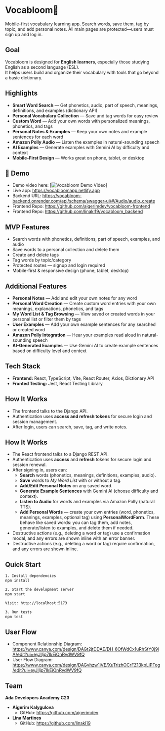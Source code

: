 # Vocabloom🌱 

Mobile-first vocabulary learning app. Search words, save them, tag by topic, and add personal notes. All main pages are protected—users must sign up and log in.

## Goal
Vocabloom is designed for **English learners**, especially those studying English as a second language (ESL).  
It helps users build and organize their vocabulary with tools that go beyond a basic dictionary.

## Highlights
- **Smart Word Search** — Get phonetics, audio, part of speech, meanings, definitions, and examples (dictionary API)
- **Personal Vocabulary Collection** — Save and tag words for easy review
- **Custom Word** — Add your own words with personalized meanings, phonetics, and tags  
- **Personal Notes & Examples** — Keep your own notes and example sentences for each word  
- **Amazon Polly Audio** — Listen the examples in natural-sounding speech  
- **AI Examples** — Generate examples with Gemini AI by difficulty and context  
- **Mobile-First Design** — Works great on phone, tablet, or desktop  


## 🚀 Demo
- Demo video here: [![Vocabloom Demo Video](https://img.youtube.com/vi/YOUR_VIDEO_ID/0.jpg)]
- Live app: https://vocabloomapp.netlify.app
- Backend URL: https://vocabloom-backend.onrender.com/api/schema/swagger-ui/#/Audio/audio_create
- Frontend Repo: https://github.com/aigerimdev/vocabloom-frontend
- Frontend Repo: https://github.com/linakl19/vocabloom_backend

## **MVP Features**
- Search words with phonetics, definitions, part of speech, examples, and audio  
- Save words to a personal collection and delete them  
- Create and delete tags  
- Tag words by topic/category  
- Protected routes — signup and login required  
- Mobile-first & responsive design (phone, tablet, desktop)  

## **Additional Features**
- **Personal Notes** — Add and edit your own notes for any word  
- **Personal Word Creation** — Create custom word entries with your own meanings, explanations, phonetics, and tags  
- **My Word List & Tag Browsing** — View saved or created words in your personal list or filter them by tags  
- **User Examples** — Add your own example sentences for any searched or created word  
- **Amazon Polly Integration** — Hear your examples read aloud in natural-sounding speech  
- **AI-Generated Examples** — Use Gemini AI to create example sentences based on difficulty level and context  

## Tech Stack
- **Frontend:** React, TypeScript, Vite, React Router, Axios, Dictionary API
- **Fronted Testing:** Jest, React Testing Library

## How It Works
- The frontend talks to the Django API.
- Authentication uses **access and refresh tokens** for secure login and session management.
- After login, users can search, save, tag, and write notes.
## How It Works
- The React frontend talks to a Django REST API.
- Authentication uses **access** and **refresh** tokens for secure login and session renewal.
- After signing in, users can:
  - **Search** words (phonetics, meanings, definitions, examples, audio).
  - **Save** words to *My Word List* with or without a tag.
  - **Add/Edit Personal Notes** on any saved word.
  - **Generate Example Sentences** with Gemini AI (choose difficulty and context).
  - **Listen to Audio** for words and examples via Amazon Polly (natural TTS).
  - **Add Personal Words** — create your own entries (word, phonetics, meanings, examples, optional tag) using **PersonalWordForm**. These behave like saved words: you can tag them, add notes, generate/listen to examples, and delete them if needed.
- Destructive actions (e.g., deleting a word or tag) use a confirmation modal, and any errors are shown inline with an error banner.
- Destructive actions (e.g., deleting a word or tag) require confirmation, and any errors are shown inline.


## Quick Start

```bash
1. Install dependencies
npm install

2. Start the development server
npm start

Visit: http://localhost:5173

3. Run tests
npm test
```

## User Flow
- Component Relationship Diagram: https://www.canva.com/design/DAGt2jtDDAE/DH_6OfWdCx1uRhStY0j9iA/edit?ui=eyJIIjp7IkEiOnRydWV9fQ
- User Flow Diagram: https://www.canva.com/design/DAGvhzw1iVE/XuTrizhOCrFZ13kpLiPTog/edit?ui=eyJIIjp7IkEiOnRydWV9fQ
## Team
**Ada Developers Academy C23**
- **Aigerim Kalygulova**
  - GitHub: https://github.com/aigerimdev
- **Lina Martines** 
  - GitHub: https://github.com/linakl19